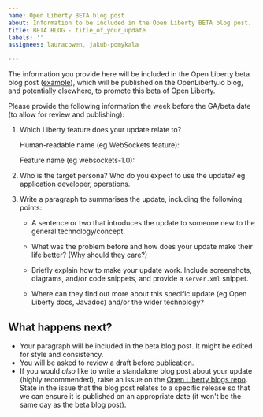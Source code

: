 ```yaml
---
name: Open Liberty BETA blog post
about: Information to be included in the Open Liberty BETA blog post.
title: BETA BLOG - title_of_your_update
labels: ''
assignees: lauracowen, jakub-pomykala

---
```


The information you provide here will be included in the Open Liberty beta blog post ([example](https://openliberty.io/blog/2020/08/05/jakarta-grpc-beta-20009.html)), which will be published on the OpenLiberty.io blog, and potentially elsewhere, to promote this beta of Open Liberty.

Please provide the following information the week before the GA/beta date (to allow for review and publishing):

1. Which Liberty feature does your update relate to?
    
   Human-readable name (eg WebSockets feature):
   
   Feature name (eg websockets-1.0): 

2. Who is the target persona? Who do you expect to use the update? eg application developer, operations.

3. Write a paragraph to summarises the update, including the following points:
   
   - A sentence or two that introduces the update to someone new to the general technology/concept.

   - What was the problem before and how does your update make their life better? (Why should they care?)
   
   - Briefly explain how to make your update work. Include screenshots, diagrams, and/or code snippets, and provide a `server.xml` snippet.
   
   - Where can they find out more about this specific update (eg Open Liberty docs, Javadoc) and/or the wider technology?

## What happens next?

- Your paragraph will be included in the beta blog post. It might be edited for style and consistency.
- You will be asked to review a draft before publication.
- If you would _also_ like to write a standalone blog post about your update (highly recommended), raise an issue on the [Open Liberty blogs repo](https://github.com/OpenLiberty/blogs/issues/new/choose). State in the issue that the blog post relates to a specific release so that we can ensure it is published on an appropriate date (it won't be the same day as the beta blog post).